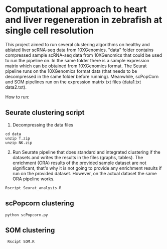 # Computational approach to heart and liver regeneration in zebrafish at single cell resolution

This project aimed to run several clustering algorithms on healthy and ablated liver scRNA-seq data from 10XGenomics. "data" folder contains compressed sample scRNA-seq data from 10XGenomics that could be used to run the pipeline on. In the same folder there is a sample expression matrix which can be obtained from 10XGenomics format. The Seurat pipeline runs on the 10XGenomics format data (that needs to be decompressed in the same folder before running). Meanwhile, scPopCorn and SOM pipelines run on the expression matrix txt files (data1.txt data2.txt).

How to run:

## Seurate clustering script

1. Decompressing the data files

```
cd data
unzip T.zip
unzip NK.zip
```

2. Run Seurate pipeline that does standard and integrated clustering if the datasets and writes the results in the files (graphs, tables). The enrichment (ORA) results of the provided sample dataset are not significant, that's why it is not going to provide any enrichment results if run on the provided dataset. However, on the actual dataset the same ORA pipeline works.

```
Rscript Seurat_analysis.R
```
## scPopcorn clustering

```
python scPopcorn.py
```

## SOM clustering

```
 Rscipt SOM.R
```
